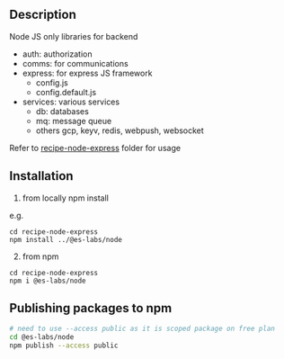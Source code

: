 ## Description

Node JS only libraries for backend

- auth: authorization
- comms:  for communications
- express: for express JS framework 
  - config.js
  - config.default.js
- services: various services
  - db: databases
  - mq: message queue
  - others gcp, keyv, redis, webpush, websocket

Refer to [recipe-node-express](../../recipe-node-express) folder for usage

## Installation

1. from locally
npm install <path-to-this-foder-from-where-you-want-to-install-this>

e.g.

```
cd recipe-node-express
npm install ../@es-labs/node
```

2. from npm

```
cd recipe-node-express
npm i @es-labs/node
```

## Publishing packages to npm

```bash
# need to use --access public as it is scoped package on free plan
cd @es-labs/node
npm publish --access public
```

